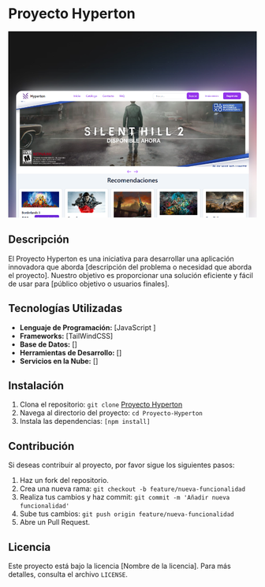 
# Proyecto Hyperton
![Logo del Proyecto Hyperton](src/img/Hyperton2.png)
## Descripción
El Proyecto Hyperton es una iniciativa para desarrollar una aplicación innovadora que aborda [descripción del problema o necesidad que aborda el proyecto]. Nuestro objetivo es proporcionar una solución eficiente y fácil de usar para [público objetivo o usuarios finales].

## Tecnologías Utilizadas
- **Lenguaje de Programación:** [JavaScript ]
- **Frameworks:** [TailWindCSS]
- **Base de Datos:** []
- **Herramientas de Desarrollo:** []
- **Servicios en la Nube:** []

## Instalación
1. Clona el repositorio: `git clone` [Proyecto Hyperton]((https://github.com/RasenBunkai/Proyecto-Hyperton.git))
2. Navega al directorio del proyecto: `cd Proyecto-Hyperton`
3. Instala las dependencias: `[npm install]`

## Contribución
Si deseas contribuir al proyecto, por favor sigue los siguientes pasos:
1. Haz un fork del repositorio.
2. Crea una nueva rama: `git checkout -b feature/nueva-funcionalidad`
3. Realiza tus cambios y haz commit: `git commit -m 'Añadir nueva funcionalidad'`
4. Sube tus cambios: `git push origin feature/nueva-funcionalidad`
5. Abre un Pull Request.

## Licencia
Este proyecto está bajo la licencia [Nombre de la licencia]. Para más detalles, consulta el archivo `LICENSE`.
